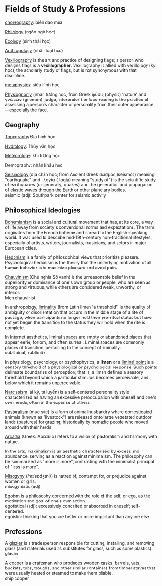 # Fields of Study & Professions

[choreography](https://en.wikipedia.org/wiki/Choreography): biên đạo múa

[Philology](https://en.wikipedia.org/wiki/Philology) (ngôn ngữ học)

[Ecology](https://en.wikipedia.org/wiki/Ecology) (sinh thái học)

[Anthropology](https://en.wikipedia.org/wiki/Anthropology) (nhân loại học)

[Vexillography](https://en.wikipedia.org/wiki/Vexillography) is the art and practice of designing flags; a person who designs flags is a **vexillographer**. Vexillography is allied with [vexillology](https://en.wikipedia.org/wiki/Vexillology) (kỳ học), the scholarly study of flags, but is not synonymous with that discipline.

[metaphysics](https://en.wikipedia.org/wiki/Metaphysics): siêu hình học

[Physiognomy](https://en.wikipedia.org/wiki/Physiognomy) (nhân tướng học, from Greek φύσις (physis) 'nature' and γνώμων (gnomon) 'judge, interpreter') or face reading is the practice of assessing a person's character or personality from their outer appearance—especially the face.

## Geography

[Topography](https://en.wikipedia.org/wiki/Topography) Địa hình học

[Hydrology](https://en.wikipedia.org/wiki/Hydrology): Thủy văn học

[Meteorology](https://en.wikipedia.org/wiki/Meteorology): khí tượng học

[Demography](https://en.wikipedia.org/wiki/Demography): nhân khẩu học

[Seismology](https://en.wikipedia.org/wiki/Seismology) (địa chấn học; from Ancient Greek σεισμός (seismós) meaning "earthquake" and -λογία (-logía) meaning "study of") is the scientific study of earthquakes (or generally, quakes) and the generation and propagation of elastic waves through the Earth or other planetary bodies.\
seismic (adj): Southpark center for seismic activity

## Philosophical Ideologies

[Bohemianism](https://en.wikipedia.org/wiki/Bohemianism) is a social and cultural movement that has, at its core, a way of life away from society's conventional norms and expectations. The term originates from the French bohème and spread to the English-speaking world. It was used to describe mid-19th-century non-traditional lifestyles, especially of artists, writers, journalists, musicians, and actors in major European cities.

[Hedonism](https://en.wikipedia.org/wiki/Hedonism) is a family of philosophical views that prioritize pleasure. Psychological hedonism is the theory that the underlying motivation of all human behavior is to maximize pleasure and avoid pain.

[Chauvinism](https://en.wikipedia.org/wiki/Chauvinism) (Chủ nghĩa Sô vanh) is the unreasonable belief in the superiority or dominance of one's own group or people, who are seen as strong and virtuous, while others are considered weak, unworthy, or inferior.\
Men chauvinist

In anthropology, [liminality](https://en.wikipedia.org/wiki/Liminality) (from Latin limen 'a threshold') is the quality of ambiguity or disorientation that occurs in the middle stage of a rite of passage, when participants no longer hold their pre-ritual status but have not yet begun the transition to the status they will hold when the rite is complete.

In Internet aesthetics, [liminal spaces](https://en.wikipedia.org/wiki/Liminal_space_(aesthetic)) are empty or abandoned places that appear eerie, forlorn, and often surreal. Liminal spaces are commonly places of transition, pertaining to the concept of liminality.\
subliminal, sublimity

In physiology, psychology, or psychophysics, a **limen** or a [liminal point](https://en.wikipedia.org/wiki/Limen) is a sensory threshold of a physiological or psychological response. Such points delineate boundaries of perception; that is, a limen defines a sensory threshold beyond which a particular stimulus becomes perceivable, and below which it remains unperceivable.

[Narcissism](https://en.wikipedia.org/wiki/Narcissism) (ái kỷ, tự luyến) is a self-centered personality style characterized as having an excessive preoccupation with oneself and one's own needs, often at the expense of others.

[Pastoralism](https://en.wikipedia.org/wiki/Pastoralism) (mục súc) is a form of animal husbandry where domesticated animals (known as "livestock") are released onto large vegetated outdoor lands (pastures) for grazing, historically by nomadic people who moved around with their herds.

[Arcadia](https://en.wikipedia.org/wiki/Arcadia_(utopia)) (Greek: Αρκαδία) refers to a vision of pastoralism and harmony with nature.

In the arts, [maximalism](https://en.wikipedia.org/wiki/Maximalism) is an aesthetic characterized by excess and abundance, serving as a reaction against minimalism. The philosophy can be summarized as "more is more", contrasting with the minimalist principal of "less is more".

[Misogyny](https://en.wikipedia.org/wiki/Misogyny) (/mɪˈsɒdʒɪni/) is hatred of, contempt for, or prejudice against women or girls.\
misogynistic (adj)

[Egoism](https://en.wikipedia.org/wiki/Egoism) is a philosophy concerned with the role of the self, or ego, as the motivation and goal of one's own action.\
egotistical (adj): excessively conceited or absorbed in oneself; self-centered.\
egoistic: thinking that you are better or more important than anyone else

## Professions

A [glazier](https://en.wikipedia.org/wiki/Glazier) is a tradesperson responsible for cutting, installing, and removing glass (and materials used as substitutes for glass, such as some plastics).\
glacier

A [cooper](https://en.wikipedia.org/wiki/Cooper_(profession)) is a craftsman who produces wooden casks, barrels, vats, buckets, tubs, troughs, and other similar containers from timber staves that were usually heated or steamed to make them pliable.\
ship cooper
